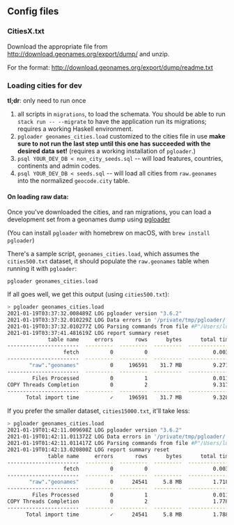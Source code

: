 ## Config files

### CitiesX.txt

Download the appropriate file from http://download.geonames.org/export/dump/
and unzip.

For the format: http://download.geonames.org/export/dump/readme.txt


### Loading cities for dev


**tl;dr**: only need to run once

1. all scripts in `migrations`, to load the schemata. You should be able to run `stack run -- --migrate` to have the application
  run its migrations; requires a working Haskell environment.
2. `pgloader geonames_cities.load` customized to the cities file in use **make sure to not run the last step until this one has succeeded with the desired data set!** (requires a working
   installation of `pgloader`.)
3. `psql YOUR_DEV_DB < non_city_seeds.sql` -- will load features, countries, continents and admin codes.
4. `psql YOUR_DEV_DB < seeds.sql` -- will load all cities from `raw.geonames` into the normalized `geocode.city` table.

#### On loading raw data:

Once you've downloaded the cities, and ran migrations, you can load a development
set from a geonames dump using [pgloader](https://pgloader.readthedocs.io/en/latest/index.html)

(You can install `pgloader` with homebrew on macOS, with `brew install pgloader`)

There's a sample script, `geonames_cities.load`, which assumes the `cities500.txt` dataset, it should
populate the `raw.geonames` table when running it with `pgloader`:

    pgloader geonames_cities.load


If all goes well, we get this output (using `cities500.txt`):

```sh
> pgloader geonames_cities.load
2021-01-19T03:37:32.008489Z LOG pgloader version "3.6.2"
2021-01-19T03:37:32.010229Z LOG Data errors in '/private/tmp/pgloader/'
2021-01-19T03:37:32.010277Z LOG Parsing commands from file #P"/Users/luis/code/geocode.city/geocode-city-api/seeds/geonames_cities.load"
2021-01-19T03:37:41.481619Z LOG report summary reset
             table name     errors       rows      bytes      total time
-----------------------  ---------  ---------  ---------  --------------
                  fetch          0          0                     0.003s
-----------------------  ---------  ---------  ---------  --------------
       "raw"."geonames"          0     196591    31.7 MB          9.271s
-----------------------  ---------  ---------  ---------  --------------
        Files Processed          0          1                     0.011s
COPY Threads Completion          0          2                     9.317s
-----------------------  ---------  ---------  ---------  --------------
      Total import time          ✓     196591    31.7 MB          9.328s
```

If you prefer the smaller dataset, `cities15000.txt`, it'll take less:

```sh
> pgloader geonames_cities.load
2021-01-19T01:42:11.009698Z LOG pgloader version "3.6.2"
2021-01-19T01:42:11.011372Z LOG Data errors in '/private/tmp/pgloader/'
2021-01-19T01:42:11.011417Z LOG Parsing commands from file #P"/Users/luis/code/geocode.city/geocode-city-api/config/geonames_cities.load"
2021-01-19T01:42:13.020800Z LOG report summary reset
             table name     errors       rows      bytes      total time
-----------------------  ---------  ---------  ---------  --------------
                  fetch          0          0                     0.003s
-----------------------  ---------  ---------  ---------  --------------
       "raw"."geonames"          0      24541     5.8 MB          1.718s
-----------------------  ---------  ---------  ---------  --------------
        Files Processed          0          1                     0.011s
COPY Threads Completion          0          2                     1.778s
-----------------------  ---------  ---------  ---------  --------------
      Total import time          ✓      24541     5.8 MB          1.788s
```
